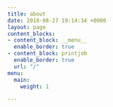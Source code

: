 ```yaml
---
title: about
date: 2018-08-27 19:14:34 +0000
layout: page
content_blocks:
- content_block: __menu__
  enable_border: true
- content_block: printjob
  enable_border: true
  url: "/"
menu:
  main:
    weight: 1

---
```

